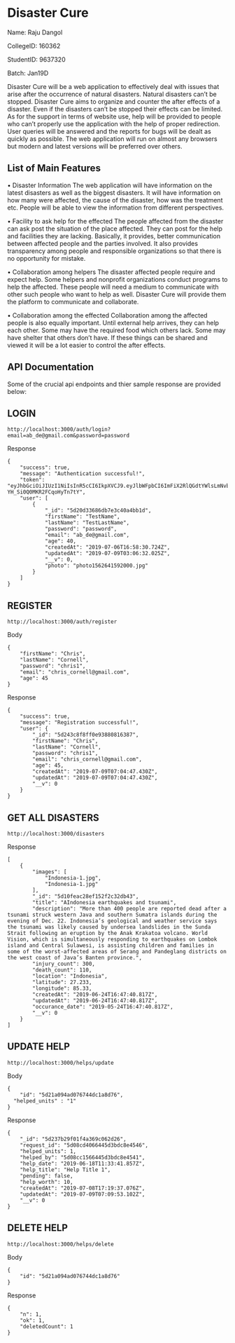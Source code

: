 # Disaster Cure
Name: Raju Dangol

CollegeID: 160362

StudentID: 9637320

Batch: Jan19D

Disaster Cure will be a web application to effectively deal with issues that arise after the occurrence of natural disasters. Natural disasters can’t be stopped. Disaster Cure aims to organize and counter the after effects of a disaster. Even if the disasters can’t be stopped their effects can be limited. As for the support in terms of website use, help will be provided to people who can’t properly use the application with the help of proper redirection. User queries will be answered and the reports for bugs will be dealt as quickly as possible. The web application will run on almost any browsers but modern and latest versions will be preferred over others.

## List of Main Features

• Disaster Information
  The web application will have information on the latest disasters as well as the biggest disasters. It will have information on how many    were affected, the cause of the disaster, how was the treatment etc. People will be able to view the information from different            perspectives.
  
• Facility to ask help for the effected
  The people affected from the disaster can ask post the situation of the place affected. They can post for the help and facilities they     are lacking. Basically, it provides, better communication between affected people and the parties involved. It also provides               transparency among people and responsible organizations so that there is no opportunity for mistake.
  
• Collaboration among helpers
  The disaster affected people require and expect help. Some helpers and nonprofit organizations conduct programs to help the affected.     These people will need a medium to communicate with other such people who want to help as well. Disaster Cure will provide them the       platform to communicate and collaborate.
  
• Collaboration among the effected
  Collaboration among the affected people is also equally important. Until external help arrives, they can help each other. Some may have   the required food which others lack. Some may have shelter that others don’t have. If these things can be shared and viewed it will be a    lot easier to control the after effects.

## API Documentation
Some of the crucial api endpoints and thier sample response are provided below:

## LOGIN
```
http://localhost:3000/auth/login?email=ab_de@gmail.com&password=password
```
Response
```
{
    "success": true,
    "message": "Authentication successful!",
    "token": "eyJhbGciOiJIUzI1NiIsInR5cCI6IkpXVCJ9.eyJlbWFpbCI6ImFiX2RlQGdtYWlsLmNvbSIsImlhdCI6MTU2MjY1MjcyOSwiZXhwIjoxNTYyNzM5MTI5fQ.RvddJu3wvoZbPbn8T3G-YH_Si0Q0MKR2FCqoHyTn7tY",
    "user": [
        {
            "_id": "5d20d33686db7e3c40a4bb1d",
            "firstName": "TestName",
            "lastName": "TestLastName",
            "password": "password",
            "email": "ab_de@gmail.com",
            "age": 40,
            "createdAt": "2019-07-06T16:58:30.724Z",
            "updatedAt": "2019-07-09T03:06:32.025Z",
            "__v": 0,
            "photo": "photo1562641592000.jpg"
        }
    ]
}
```

## REGISTER
```
http://localhost:3000/auth/register
```

Body

```
{
	"firstName": "Chris",
	"lastName": "Cornell",
	"password": "chris1",
	"email": "chris_cornell@gmail.com",
	"age": 45
}
```

Response
```
{
    "success": true,
    "message": "Registration successful!",
    "user": {
        "_id": "5d243c8f8ff0e93880816387",
        "firstName": "Chris",
        "lastName": "Cornell",
        "password": "chris1",
        "email": "chris_cornell@gmail.com",
        "age": 45,
        "createdAt": "2019-07-09T07:04:47.430Z",
        "updatedAt": "2019-07-09T07:04:47.430Z",
        "__v": 0
    }
}
```

## GET ALL DISASTERS
```
http://localhost:3000/disasters
```
Response
```
[
    {
        "images": [
            "Indonesia-1.jpg",
            "Indonesia-1.jpg"
        ],
        "_id": "5d10feac28ef152f2c32db43",
        "title": "AIndonesia earthquakes and tsunami",
        "description": "More than 400 people are reported dead after a tsunami struck western Java and southern Sumatra islands during the evening of Dec. 22. Indonesia’s geological and weather service says the tsunami was likely caused by undersea landslides in the Sunda Strait following an eruption by the Anak Krakatoa volcano. World Vision, which is simultaneously responding to earthquakes on Lombok island and Central Sulawesi, is assisting children and families in some of the worst-affected areas of Serang and Pandeglang districts on the west coast of Java’s Banten province.",
        "injury_count": 300,
        "death_count": 110,
        "location": "Indonesia",
        "latitude": 27.233,
        "longitude": 85.33,
        "createdAt": "2019-06-24T16:47:40.817Z",
        "updatedAt": "2019-06-24T16:47:40.817Z",
        "occurance_date": "2019-05-24T16:47:40.817Z",
        "__v": 0
    }
]
```

## UPDATE HELP
```
http://localhost:3000/helps/update
```

Body
```
{
	"id": "5d21a094ad076744dc1a8d76",
  "helped_units" : "1"
}
```
Response
```
{
    "_id": "5d237b29f01f4a369c062d26",
    "request_id": "5d08cd4066445d3bdc8e4546",
    "helped_units": 1,
    "helped_by": "5d08cc1566445d3bdc8e4541",
    "help_date": "2019-06-18T11:33:41.857Z",
    "help_title": "Help Title 1",
    "pending": false,
    "help_worth": 10,
    "createdAt": "2019-07-08T17:19:37.076Z",
    "updatedAt": "2019-07-09T07:09:53.102Z",
    "__v": 0
}
```

## DELETE HELP
```
http://localhost:3000/helps/delete
```

Body
```
{
	"id": "5d21a094ad076744dc1a8d76"
}
```
Response
```
{
    "n": 1,
    "ok": 1,
    "deletedCount": 1
}
```
